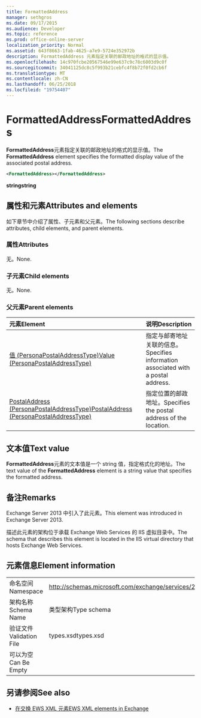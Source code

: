 ```yaml
---
title: FormattedAddress
manager: sethgros
ms.date: 09/17/2015
ms.audience: Developer
ms.topic: reference
ms.prod: office-online-server
localization_priority: Normal
ms.assetid: 643f8663-1fab-4625-a7e9-5724e352972b
description: FormattedAddress 元素指定关联的邮政地址的格式的显示值。
ms.openlocfilehash: 14c970fcbe20567546e99e637c9c78c6003d9c0f
ms.sourcegitcommit: 34041125dc8c5f993b21cebfc4f8b72f0fd2cb6f
ms.translationtype: MT
ms.contentlocale: zh-CN
ms.lasthandoff: 06/25/2018
ms.locfileid: "19754407"
---
```

# <a name="formattedaddress"></a><span data-ttu-id="2ca58-103">FormattedAddress</span><span class="sxs-lookup"><span data-stu-id="2ca58-103">FormattedAddress</span></span>

<span data-ttu-id="2ca58-104">**FormattedAddress**元素指定关联的邮政地址的格式的显示值。</span><span class="sxs-lookup"><span data-stu-id="2ca58-104">The **FormattedAddress** element specifies the formatted display value of the associated postal address.</span></span> 
  
```XML
<FormattedAddress></FormattedAddress>
```

 <span data-ttu-id="2ca58-105">**string**</span><span class="sxs-lookup"><span data-stu-id="2ca58-105">**string**</span></span>
## <a name="attributes-and-elements"></a><span data-ttu-id="2ca58-106">属性和元素</span><span class="sxs-lookup"><span data-stu-id="2ca58-106">Attributes and elements</span></span>

<span data-ttu-id="2ca58-107">如下章节中介绍了属性、子元素和父元素。</span><span class="sxs-lookup"><span data-stu-id="2ca58-107">The following sections describe attributes, child elements, and parent elements.</span></span>
  
### <a name="attributes"></a><span data-ttu-id="2ca58-108">属性</span><span class="sxs-lookup"><span data-stu-id="2ca58-108">Attributes</span></span>

<span data-ttu-id="2ca58-109">无。</span><span class="sxs-lookup"><span data-stu-id="2ca58-109">None.</span></span>
  
### <a name="child-elements"></a><span data-ttu-id="2ca58-110">子元素</span><span class="sxs-lookup"><span data-stu-id="2ca58-110">Child elements</span></span>

<span data-ttu-id="2ca58-111">无。</span><span class="sxs-lookup"><span data-stu-id="2ca58-111">None.</span></span>
  
### <a name="parent-elements"></a><span data-ttu-id="2ca58-112">父元素</span><span class="sxs-lookup"><span data-stu-id="2ca58-112">Parent elements</span></span>

|<span data-ttu-id="2ca58-113">**元素**</span><span class="sxs-lookup"><span data-stu-id="2ca58-113">**Element**</span></span>|<span data-ttu-id="2ca58-114">**说明**</span><span class="sxs-lookup"><span data-stu-id="2ca58-114">**Description**</span></span>|
|:-----|:-----|
|[<span data-ttu-id="2ca58-115">值 (PersonaPostalAddressType)</span><span class="sxs-lookup"><span data-stu-id="2ca58-115">Value (PersonaPostalAddressType)</span></span>](value-personapostaladdresstype.md) <br/> |<span data-ttu-id="2ca58-116">指定与邮寄地址关联的信息。</span><span class="sxs-lookup"><span data-stu-id="2ca58-116">Specifies information associated with a postal address.</span></span>  <br/> |
|[<span data-ttu-id="2ca58-117">PostalAddress (PersonaPostalAddressType)</span><span class="sxs-lookup"><span data-stu-id="2ca58-117">PostalAddress (PersonaPostalAddressType)</span></span>](postaladdress-personapostaladdresstype.md) <br/> |<span data-ttu-id="2ca58-118">指定位置的邮政地址。</span><span class="sxs-lookup"><span data-stu-id="2ca58-118">Specifies the postal address of the location.</span></span>  <br/> |
   
## <a name="text-value"></a><span data-ttu-id="2ca58-119">文本值</span><span class="sxs-lookup"><span data-stu-id="2ca58-119">Text value</span></span>

<span data-ttu-id="2ca58-120">**FormattedAddress**元素的文本值是一个 string 值，指定格式化的地址。</span><span class="sxs-lookup"><span data-stu-id="2ca58-120">The text value of the **FormattedAddress** element is a string value that specifies the formatted address.</span></span> 
  
## <a name="remarks"></a><span data-ttu-id="2ca58-121">备注</span><span class="sxs-lookup"><span data-stu-id="2ca58-121">Remarks</span></span>

<span data-ttu-id="2ca58-122">Exchange Server 2013 中引入了此元素。</span><span class="sxs-lookup"><span data-stu-id="2ca58-122">This element was introduced in Exchange Server 2013.</span></span>
  
<span data-ttu-id="2ca58-123">描述此元素的架构位于承载 Exchange Web Services 的 IIS 虚拟目录中。</span><span class="sxs-lookup"><span data-stu-id="2ca58-123">The schema that describes this element is located in the IIS virtual directory that hosts Exchange Web Services.</span></span>
  
## <a name="element-information"></a><span data-ttu-id="2ca58-124">元素信息</span><span class="sxs-lookup"><span data-stu-id="2ca58-124">Element information</span></span>

|||
|:-----|:-----|
|<span data-ttu-id="2ca58-125">命名空间</span><span class="sxs-lookup"><span data-stu-id="2ca58-125">Namespace</span></span>  <br/> |http://schemas.microsoft.com/exchange/services/2006/types  <br/> |
|<span data-ttu-id="2ca58-126">架构名称</span><span class="sxs-lookup"><span data-stu-id="2ca58-126">Schema Name</span></span>  <br/> |<span data-ttu-id="2ca58-127">类型架构</span><span class="sxs-lookup"><span data-stu-id="2ca58-127">Type schema</span></span>  <br/> |
|<span data-ttu-id="2ca58-128">验证文件</span><span class="sxs-lookup"><span data-stu-id="2ca58-128">Validation File</span></span>  <br/> |<span data-ttu-id="2ca58-129">types.xsd</span><span class="sxs-lookup"><span data-stu-id="2ca58-129">types.xsd</span></span>  <br/> |
|<span data-ttu-id="2ca58-130">可以为空</span><span class="sxs-lookup"><span data-stu-id="2ca58-130">Can Be Empty</span></span>  <br/> ||
   
## <a name="see-also"></a><span data-ttu-id="2ca58-131">另请参阅</span><span class="sxs-lookup"><span data-stu-id="2ca58-131">See also</span></span>



- [<span data-ttu-id="2ca58-132">在交换 EWS XML 元素</span><span class="sxs-lookup"><span data-stu-id="2ca58-132">EWS XML elements in Exchange</span></span>](ews-xml-elements-in-exchange.md)

